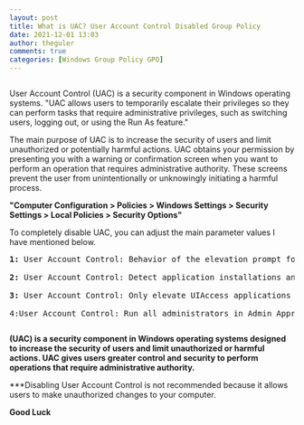 ```yaml
---
layout: post
title: What is UAC? User Account Control Disabled Group Policy
date: 2021-12-01 13:03
author: theguler
comments: true
categories: [Windows Group Policy GPO]
---
```

<!-- wp:image {"id":237,"sizeSlug":"large","linkDestination":"none"} -->
<figure class="wp-block-image size-large"><img src="https://theguler.wordpress.com/wp-content/uploads/2021/12/uac-user-account-control.jpg?w=310" alt="" class="wp-image-237" /></figure>
<!-- /wp:image -->

<!-- wp:paragraph -->
<p>User Account Control (UAC) is a security component in Windows operating systems. "UAC allows users to temporarily escalate their privileges so they can perform tasks that require administrative privileges, such as switching users, logging out, or using the Run As feature."</p>
<!-- /wp:paragraph -->

<!-- wp:paragraph -->
<p>The main purpose of UAC is to increase the security of users and limit unauthorized or potentially harmful actions. UAC obtains your permission by presenting you with a warning or confirmation screen when you want to perform an operation that requires administrative authority. These screens prevent the user from unintentionally or unknowingly initiating a harmful process.</p>
<!-- /wp:paragraph -->

<!-- wp:paragraph -->
<p><strong>"Computer Configuration &gt; Policies &gt; Windows Settings &gt; Security Settings &gt; Local Policies &gt; Security Options" </strong></p>
<!-- /wp:paragraph -->

<!-- wp:paragraph -->
<p>To completely disable UAC, you can adjust the main parameter values ​​I have mentioned below.</p>
<!-- /wp:paragraph -->

<!-- wp:preformatted -->
<pre class="wp-block-preformatted"><strong>1:</strong> User Account Control: Behavior of the elevation prompt for administrators in Admin Approval Mode = <strong>Elevate without prompting</strong>

<strong>2:</strong> User Account Control: Detect application installations and prompt for elevation = <strong>Disabled</strong>

<strong>3: </strong>User Account Control: Only elevate UIAccess applications that are installed in secure locations = <strong>Disabled</strong>

4:User Account Control: Run all administrators in Admin Approval Mode = <strong>Disabled</strong></pre>
<!-- /wp:preformatted -->

<!-- wp:image {"id":9282,"sizeSlug":"large","linkDestination":"none"} -->
<figure class="wp-block-image size-large"><img src="https://theguler.wordpress.com/wp-content/uploads/2023/11/uac_select_now.png?w=984" alt="" class="wp-image-9282" /></figure>
<!-- /wp:image -->

<!-- wp:paragraph -->
<p><strong>(UAC) is a security component in Windows operating systems designed to increase the security of users and limit unauthorized or harmful actions. UAC gives users greater control and security to perform operations that require administrative authority.</strong></p>
<!-- /wp:paragraph -->

<!-- wp:paragraph -->
<p>***Disabling User Account Control is not recommended because it allows users to make unauthorized changes to your computer.</p>
<!-- /wp:paragraph -->

<!-- wp:paragraph -->
<p><strong>Good Luck</strong></p>
<!-- /wp:paragraph -->
